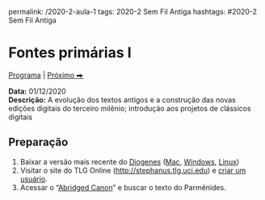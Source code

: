 permalink: /2020-2-aula-1
tags: 2020-2 Sem Fil Antiga
hashtags: #2020-2 Sem Fil Antiga

# Fontes primárias I

[Programa](/2020-2-sem) | [Próximo ⮕](2020-2-aula-2)  

**Data:** 01/12/2020  
**Descrição:** A evolução dos textos antigos e a construção das novas edições digitais do terceiro milênio; introdução aos projetos de clássicos digitais  

## Preparação

1. Baixar a versão mais recente do [Diogenes](https://d.iogen.es/d/) ([Mac](https://github.com/pjheslin/diogenes/releases/download/4.5/diogenes-mac-4.5.zip), [Windows](https://github.com/pjheslin/diogenes/releases/download/4.5/diogenes-setup-win32-4.5.exe), [Linux](https://github.com/pjheslin/diogenes/releases/download/4.5/diogenes-4.5.pkg.tar.xz))
2. Visitar o site do TLG Online (http://stephanus.tlg.uci.edu) e [criar um usuário](https://stephanus.tlg.uci.edu/Iris/reg.jsp).
3. Acessar o “[Abridged Canon](http://stephanus.tlg.uci.edu/Iris/demo/csearch.jsp)” e buscar o texto do Parmênides.


<!-- Windows teclado grego -->
<!-- Mac teclado grego -->
